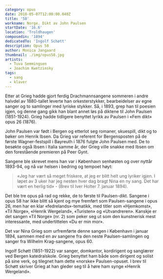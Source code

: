 ```yaml
---
category: opus
date: 2018-05-07T12:00:00.048Z
title: '58'
workname: Norge. Dikt av John Paulsen
startDate: '16.6'
location: 'Troldhaugen'
composedin: '1894'
dedicatedTo: 'Ingolf Schøtt'
description: Opus 58
author: Monica Jangaard
thumbnail: ./img/opus58.jpg
artists:
  - Tuva Semmingsen
  - Joachim Kwetzinsky
tags:
  - sang
  - klaver
---
```

Etter at Grieg hadde gjort ferdig Drachmannsangene sommeren i andre halvdel av 1880-tallet leverte han orkesterstykker, bearbeidelser av egne sanger og to samlinger med lyriske stykker. Så, i 1893, grep han til poesien igjen, og denne gang gikk han blant annet løs på diktene til John Paulsen (1851-1924). Grieg hadde tidligere benyttet lyrikk av Paulsen i «Fem dikt» opus 26 (1876).

John Paulsen var født i Bergen og etterlot seg romaner, skuespill, dikt og to bøker om Henrik Ibsen. Da Grieg var referent for Bergensposten på de første Wagner-festspill i Bayreuth i 1876 fulgte John Paulsen med. De to besøkte også Ibsen i Italia samme år, der Grieg ville snakke med Ibsen om den forestående premieren på Peer Gynt.

Sangene ble skrevet mens han var i København senhøsten og over nyttår 1893-94, og nå var helsen i bedring og tempoet høyt:

> «Jeg har vært så meget friskere, at jeg er blitt helt ung lyriker igjen. I løpet av 3 uker har jeg nesten hver dag bragt Nina en ny sang. Det har vært en herlig tid» - (Brev til Iver Holter 7. januar 1894).

Det ble tre opus på rad og rekke, de to første til Paulsen-dikt. Sangene i opus 58 har ikke blitt så kjent og mye fremført som Paulsen-sangene i opus 26, men har en klar «fedrelands»-tematikk, med titler som «Hjemkomst», «Til Norge», «Henrik Wergeland», «Turisten» og «Utvandreren». Kanskje er det sangen «Til Norge» (nr. 2) som peker seg ut som den kunstnerisk mest interessante, med undertittelen «Du er min mor».

Det var Nina Grieg som urfremførte denne sangen i København i januar 1894, sammen med en av sangene fra den neste Paulsen-samlingen og sanger fra Wilhelm Krag-sangene, opus 60.

Ingolf Schøtt (1851-1922) var sanger, domkantor, kordirigent og sanglærer ved Bergen katedralskole. Grieg benyttet ham både som dirigent og solist på sine verk, og tilegnet ham dette «norske» Paulsen-opuset. I brev til Schøtt skriver Grieg at han gleder seg til å høre ham synge «Henrik Wergeland».

